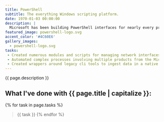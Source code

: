 ```yaml
---
title: PowerShell
subtitle: The everything Windows scripting platform.
date: 1970-01-03 00:00:00
description: |
  Microsoft has been building PowerShell interfaces for nearly every product offering they have. That means almost anything that needs to be done on the Microsoft stack is PowerShell-able.
featured_image: powershell-logo.svg
accent_color: '#4C60E6'
gallery_images:
  - powershell-logo.svg
tasks: 
 - Created numerous modules and scripts for managing network interfaces, routes, Active Directory objects, patches, and settings on fleets of servers. 
 - Automated complex processes involving multiple products from the Microsoft stack.
 - Created wrappers around legacy cli tools to ingest data in a native powershell way. 
---
```

 {{ page.description }}
## What I've done with {{ page.title | capitalize }}:
{% for task in page.tasks %}
> {{ task }}
{% endfor %}